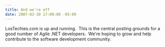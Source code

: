 ```yaml
---
title: And we're off
date: 2007-03-30 17:09:00 -05:00
---
```


LosTechies.com is up and running.  This is the central posting grounds for a good number of Agile .NET developers.  We're hoping to grow and help contribute to the software development community.

